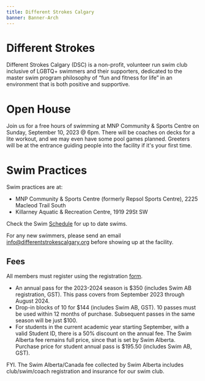 ```yaml
---
title: Different Strokes Calgary
banner: Banner-Arch
---
```


# Different Strokes

Different Strokes Calgary (DSC) is a non-profit, volunteer run swim club
inclusive of LGBTQ+ swimmers and their supporters, dedicated to the master swim
program philosophy of “fun and fitness for life” in an environment that is both
positive and supportive.

# Open House
Join us for a free hours of swimming at MNP Community & Sports Centre on Sunday, September 10, 2023 @ 6pm. There will be coaches on decks for a lite workout, and we may even have some pool games planned. Greeters will be at the entrance guiding people into the facility if it's your first time.

# Swim Practices

Swim practices are at:
- MNP Community & Sports Centre (formerly Repsol Sports Centre), 2225 Macleod Trail South
- Killarney Aquatic & Recreation Centre, 1919 29St SW

Check the Swim [Schedule](Schedule.md) for up to date swims.

For any new swimmers, please send an email [info@differentstrokescalgary.org](mailto:info@differentstrokescalgary.org) before showing up at the facility.

## Fees

All members must register using the registration [form](https://form.jotform.com/232134546643252).

- An annual pass for the 2023-2024 season is $350 (includes Swim AB registration, GST). This pass covers from September 2023 through August 2024.
- Drop-in blocks of 10 for $144 (includes Swim AB, GST). 10 passes must be used within 12 months of purchase. Subsequent passes in the same season will be just $100.
- For students in the current academic year starting September, with a valid Student ID, there is a 50% discount on the annual fee. The Swim Alberta fee remains full price, since that is set by Swim Alberta. Purchase price for student annual pass is $195.50 (includes Swim AB, GST).

FYI. The Swim Alberta/Canada fee collected by Swim Alberta includes club/swim/coach registration and insurance for our swim club.

